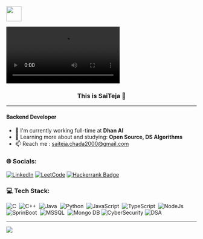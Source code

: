 
<img src="https://i.gifer.com/4I9G.gif" width="40" height="40" />

![](https://github.com/ChadaSaiteja/ChadaSaiteja/blob/main/Mygif.mp4)

<h3 align="center">This is SaiTeja 👋</h3>

---

#### Backend Developer 

- 🏢 I'm currently working full-time  at **Dhan AI**
- 🌱 Learning more about and studying: **Open Source, DS Algorithms**
- 📫 Reach me : saiteja.chada2000@gmail.com

### 🌐 Socials:
[![LinkedIn](https://img.shields.io/badge/LinkedIn-%230077B5.svg?logo=linkedin&logoColor=white)](https://linkedin.com/in/chada-saiteja/) 
[![LeetCode](https://img.shields.io/badge/LeetCode-black.svg?style=flat-square&logo=leetcode&logoColor=white)](https://leetcode.com/saitejachada2000/)
[![Hackerrank Badge](https://img.shields.io/badge/Hackerrank-black.svg?style=flat-square&logo=hackerrank&logoColor=white)](https://www.hackerrank.com/saiteja_chada201/)


### 💻 Tech Stack:
![C](https://img.shields.io/badge/-C-05122A?style=flat&logo=C&logoColor=A8B9CC)&nbsp;
![C++](https://img.shields.io/badge/-C++-05122A?style=flat&logo=C++&logoColor=A8B9CC)&nbsp;
![Java](https://img.shields.io/badge/-Java-05122A?style=flat&logo=Java&logoColor=FFA518)&nbsp;
![Python](https://img.shields.io/badge/-Python-05122A?style=flat&logo=python)&nbsp;
![JavaScript](https://img.shields.io/badge/-JavaScript-05122A?style=flat&logo=javascript)&nbsp;
![TypeScript](https://img.shields.io/badge/-TypeScript-05122A?style=flat&logo=typescript)&nbsp;
![NodeJs](https://img.shields.io/badge/-NodeJs-05122A?style=flat&logo=nodejs)&nbsp;
![SprinBoot](https://img.shields.io/badge/-SpringBoot-05122A?style=flat&logo=springboot)&nbsp;
![MSSQL](https://img.shields.io/badge/-MS_SQL-05122A?style=flat&logo=microsoftsqlserver)&nbsp;
![Mongo DB](https://img.shields.io/badge/-MongoDB-05122A?style=flat&logo=mongodb)
![CyberSecurity](https://img.shields.io/badge/-CyberSecurity-05122A?style=flat&logo=cybersecurity)
![DSA](https://img.shields.io/badge/-DSA-05122A?style=flat&logo=dsa)

---
[![](https://visitcount.itsvg.in/api?id=ChadaSaiteja&icon=0&color=0)](https://visitcount.itsvg.in)

<!-- Proudly created with GPRM ( https://gprm.itsvg.in ) -->
